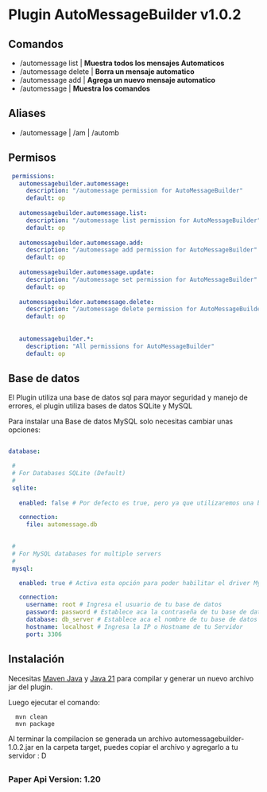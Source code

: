 # Plugin AutoMessageBuilder v1.0.2

## Comandos
  - /automessage list | **Muestra todos los mensajes Automaticos**
  - /automessage delete  <id> | **Borra un mensaje automatico**
  - /automessage add <identifier> <interval> <mensaje> | **Agrega un nuevo mensaje automatico**
  - /automessage | **Muestra los comandos**

## Aliases
  - /automessage | /am | /automb

## Permisos
 ```yaml
  permissions:
    automessagebuilder.automessage:
      description: "/automessage permission for AutoMessageBuilder"
      default: op
  
    automessagebuilder.automessage.list:
      description: "/automessage list permission for AutoMessageBuilder"
      default: op
  
    automessagebuilder.automessage.add:
      description: "/automessage add permission for AutoMessageBuilder"
      default: op
    
    automessagebuilder.automessage.update:
      description: "/automessage set permission for AutoMessageBuilder"
      default: op
  
    automessagebuilder.automessage.delete:
      description: "/automessage delete permission for AutoMessageBuilder"
      default: op
  
  
    automessagebuilder.*:
      description: "All permissions for AutoMessageBuilder"
      default: op
 ```

## Base de datos

El Plugin utiliza una base de datos sql para mayor seguridad y manejo de errores, el plugin utiliza bases de datos SQLite y MySQL

Para instalar una Base de datos MySQL solo necesitas cambiar unas opciones:

 ```yaml

database:

  #
  # For Databases SQLite (Default)
  #
  sqlite:
    
    enabled: false # Por defecto es true, pero ya que utilizaremos una base de datos mysql lo desactivamos

    connection:
      file: automessage.db
  

  #
  # For MySQL databases for multiple servers
  #
  mysql:

    enabled: true # Activa esta opción para poder habilitar el driver MySQL

    connection:
      username: root # Ingresa el usuario de tu base de datos 
      password: password # Establece aca la contraseña de tu base de datos
      database: db_server # Establece aca el nombre de tu base de datos
      hostname: localhost # Ingresa la IP o Hostname de tu Servidor
      port: 3306 


 ```

## Instalación
  
  Necesitas [Maven Java](https://maven.apache.org) y [Java 21](https://www.oracle.com/mx/java/technologies/downloads/) para compilar y generar un nuevo archivo jar del plugin.

  Luego ejecutar el comando:
  ```
    mvn clean 
    mvn package
  ```

  Al terminar la compilacion se generada un archivo automessagebuilder-1.0.2.jar en la carpeta target, puedes copiar el archivo y agregarlo a tu servidor : D
  


##

### Paper Api Version: 1.20
